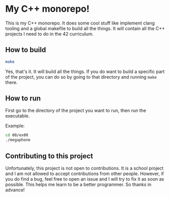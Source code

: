 # My C++ monorepo!

This is my C++ monorepo. It does some cool stuff like implement clang tooling and a global makefile to build all the things. It will contain all the C++ projects I need to do in the 42 curriculum.

## How to build

```bash
make
```

Yes, that's it. It will build all the things. If you do want to build a specific part of the project, you can do so by going to that directory and running `make` there.

## How to run

First go to the directory of the project you want to run, then run the executable.

Example:
```bash
cd 00/ex00
./megaphone
```

## Contributing to this project

Unfortunately, this project is not open to contributions. It is a school project and I am not allowed to accept contributions from other people. However, if you do find a bug, feel free to open an issue and I will try to fix it as soon as possible. This helps me learn to be a better programmer. So thanks in advance!
